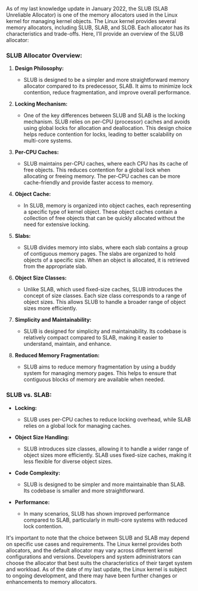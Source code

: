As of my last knowledge update in January 2022, the SLUB (SLAB Unreliable Allocator) is one of the memory allocators used in the Linux kernel for managing kernel objects. The Linux kernel provides several memory allocators, including SLUB, SLAB, and SLOB. Each allocator has its characteristics and trade-offs. Here, I'll provide an overview of the SLUB allocator:

### SLUB Allocator Overview:

1. **Design Philosophy:**
   - SLUB is designed to be a simpler and more straightforward memory allocator compared to its predecessor, SLAB. It aims to minimize lock contention, reduce fragmentation, and improve overall performance.

2. **Locking Mechanism:**
   - One of the key differences between SLUB and SLAB is the locking mechanism. SLUB relies on per-CPU (processor) caches and avoids using global locks for allocation and deallocation. This design choice helps reduce contention for locks, leading to better scalability on multi-core systems.

3. **Per-CPU Caches:**
   - SLUB maintains per-CPU caches, where each CPU has its cache of free objects. This reduces contention for a global lock when allocating or freeing memory. The per-CPU caches can be more cache-friendly and provide faster access to memory.

4. **Object Cache:**
   - In SLUB, memory is organized into object caches, each representing a specific type of kernel object. These object caches contain a collection of free objects that can be quickly allocated without the need for extensive locking.

5. **Slabs:**
   - SLUB divides memory into slabs, where each slab contains a group of contiguous memory pages. The slabs are organized to hold objects of a specific size. When an object is allocated, it is retrieved from the appropriate slab.

6. **Object Size Classes:**
   - Unlike SLAB, which used fixed-size caches, SLUB introduces the concept of size classes. Each size class corresponds to a range of object sizes. This allows SLUB to handle a broader range of object sizes more efficiently.

7. **Simplicity and Maintainability:**
   - SLUB is designed for simplicity and maintainability. Its codebase is relatively compact compared to SLAB, making it easier to understand, maintain, and enhance.

8. **Reduced Memory Fragmentation:**
   - SLUB aims to reduce memory fragmentation by using a buddy system for managing memory pages. This helps to ensure that contiguous blocks of memory are available when needed.

### SLUB vs. SLAB:

- **Locking:**
  - SLUB uses per-CPU caches to reduce locking overhead, while SLAB relies on a global lock for managing caches.

- **Object Size Handling:**
  - SLUB introduces size classes, allowing it to handle a wider range of object sizes more efficiently. SLAB uses fixed-size caches, making it less flexible for diverse object sizes.

- **Code Complexity:**
  - SLUB is designed to be simpler and more maintainable than SLAB. Its codebase is smaller and more straightforward.

- **Performance:**
  - In many scenarios, SLUB has shown improved performance compared to SLAB, particularly in multi-core systems with reduced lock contention.

It's important to note that the choice between SLUB and SLAB may depend on specific use cases and requirements. The Linux kernel provides both allocators, and the default allocator may vary across different kernel configurations and versions. Developers and system administrators can choose the allocator that best suits the characteristics of their target system and workload. As of the date of my last update, the Linux kernel is subject to ongoing development, and there may have been further changes or enhancements to memory allocators.
